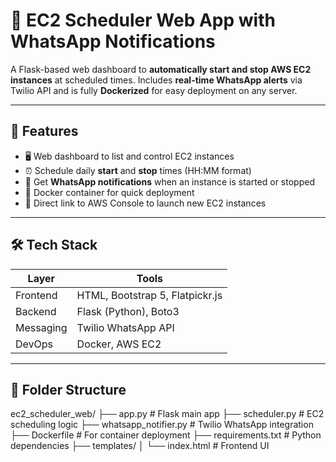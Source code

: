 # 🚀 EC2 Scheduler Web App with WhatsApp Notifications

A Flask-based web dashboard to **automatically start and stop AWS EC2 instances** at scheduled times. Includes **real-time WhatsApp alerts** via Twilio API and is fully **Dockerized** for easy deployment on any server.

---

## 🌟 Features

- 🖥️ Web dashboard to list and control EC2 instances
- ⏰ Schedule daily **start** and **stop** times (HH:MM format)
- 📲 Get **WhatsApp notifications** when an instance is started or stopped
- 🐳 Docker container for quick deployment
- 🔗 Direct link to AWS Console to launch new EC2 instances

---

## 🛠 Tech Stack

| Layer      | Tools                     |
|------------|---------------------------|
| Frontend   | HTML, Bootstrap 5, Flatpickr.js |
| Backend    | Flask (Python), Boto3     |
| Messaging  | Twilio WhatsApp API       |
| DevOps     | Docker, AWS EC2           |

---

## 🧩 Folder Structure



ec2_scheduler_web/
├── app.py # Flask main app
├── scheduler.py # EC2 scheduling logic
├── whatsapp_notifier.py # Twilio WhatsApp integration
├── Dockerfile # For container deployment
├── requirements.txt # Python dependencies
├── templates/
│ └── index.html # Frontend UI
